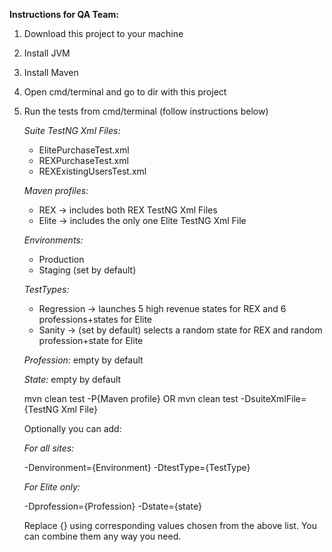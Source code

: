 **Instructions for QA Team:**

1. Download this project to your machine
2. Install JVM
3. Install Maven
4. Open cmd/terminal and go to dir with this project
5. Run the tests from cmd/terminal (follow instructions below)
   
   _Suite TestNG Xml Files:_
   
   * ElitePurchaseTest.xml
   * REXPurchaseTest.xml
   * REXExistingUsersTest.xml
   
   _Maven profiles:_
   
   * REX -> includes both REX TestNG Xml Files
   * Elite -> includes the only one Elite TestNG Xml File
   
   _Environments:_
   
   * Production
   * Staging (set by default)
   
   _TestTypes:_
   
   * Regression -> launches 5 high revenue states for REX and 6 professions+states for Elite
   * Sanity -> (set by default) selects a random state for REX and random profession+state for Elite
   
   _Profession:_ empty by default
    
   _State:_ empty by default

	mvn clean test -P{Maven profile} OR mvn clean test -DsuiteXmlFile={TestNG Xml File}
	
	Optionally you can add:
	
	_For all sites:_
	
	-Denvironment={Environment} -DtestType={TestType}
	
	_For Elite only:_
	
	-Dprofession={Profession} -Dstate={state}
	
	Replace {} using corresponding values chosen from the above list. You can combine them any way you need.